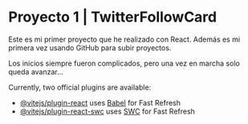 # Proyecto 1 | TwitterFollowCard

Este es mi primer proyecto que he realizado con React.
Además es mi primera vez usando GitHub para subir proyectos.

Los inicios siempre fueron complicados, pero una vez en marcha solo queda avanzar...

Currently, two official plugins are available:

- [@vitejs/plugin-react](https://github.com/vitejs/vite-plugin-react/blob/main/packages/plugin-react/README.md) uses [Babel](https://babeljs.io/) for Fast Refresh
- [@vitejs/plugin-react-swc](https://github.com/vitejs/vite-plugin-react-swc) uses [SWC](https://swc.rs/) for Fast Refresh
